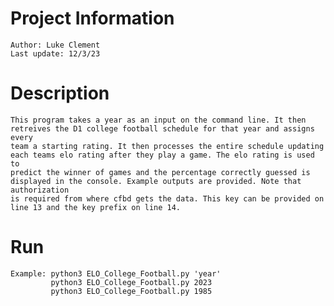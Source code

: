 # Project Information 
    Author: Luke Clement
    Last update: 12/3/23

# Description
    This program takes a year as an input on the command line. It then retreives the D1 college football schedule for that year and assigns every
    team a starting rating. It then processes the entire schedule updating each teams elo rating after they play a game. The elo rating is used to
    predict the winner of games and the percentage correctly guessed is displayed in the console. Example outputs are provided. Note that authorization 
    is required from where cfbd gets the data. This key can be provided on line 13 and the key prefix on line 14.

# Run
    Example: python3 ELO_College_Football.py 'year'
             python3 ELO_College_Football.py 2023
             python3 ELO_College_Football.py 1985